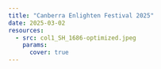 ```yaml
---
title: "Canberra Enlighten Festival 2025"
date: 2025-03-02
resources:
  - src: col1_SH_1686-optimized.jpeg
    params:
      cover: true
---
```



